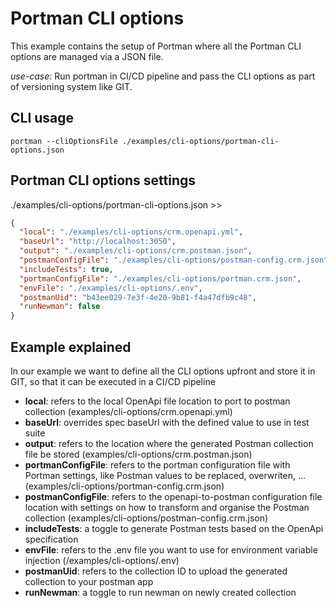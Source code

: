 # Portman CLI options

This example contains the setup of Portman where all the Portman CLI options are managed via a JSON file.

_use-case_: Run portman in CI/CD pipeline and pass the CLI options as part of versioning system like GIT.

## CLI usage

```ssh
portman --cliOptionsFile ./examples/cli-options/portman-cli-options.json
```

## Portman CLI options settings

./examples/cli-options/portman-cli-options.json >>

```json
{
  "local": "./examples/cli-options/crm.openapi.yml",
  "baseUrl": "http://localhost:3050",
  "output": "./examples/cli-options/crm.postman.json",
  "postmanConfigFile": "./examples/cli-options/postman-config.crm.json",
  "includeTests": true,
  "portmanConfigFile": "./examples/cli-options/portman.crm.json",
  "envFile": "./examples/cli-options/.env",
  "postmanUid": "b43ee029-7e3f-4e20-9b81-f4a47dfb9c48",
  "runNewman": false
}
```

## Example explained

In our example we want to define all the CLI options upfront and store it in GIT, so that it can be executed in a CI/CD
pipeline

- **local**: refers to the local OpenApi file location to port to postman collection (examples/cli-options/crm.openapi.yml)
- **baseUrl**: overrides spec baseUrl with the defined value to use in test suite
- **output**: refers to the location where the generated Postman collection file be stored (examples/cli-options/crm.postman.json)
- **portmanConfigFile**: refers to the portman configuration file with Portman settings, like Postman values to be replaced,
  overwriten, ... (examples/cli-options/portman-config.crm.json)
- **postmanConfigFile**: refers to the openapi-to-postman configuration file location with settings on how to transform and
  organise the Postman collection (examples/cli-options/postman-config.crm.json)
- **includeTests**: a toggle to generate Postman tests based on the OpenApi specification
- **envFile**: refers to the .env file you want to use for environment variable injection (/examples/cli-options/.env)
- **postmanUid**: refers to the collection ID to upload the generated collection to your postman app
- **runNewman**: a toggle to run newman on newly created collection
